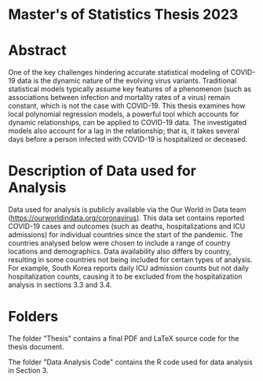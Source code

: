 # Master's of Statistics Thesis 2023

# Abstract

One of the key challenges hindering accurate statistical modeling of COVID-19 data is the dynamic nature
of the evolving virus variants. Traditional statistical models typically assume key features of a phenomenon
(such as associations between infection and mortality rates of a virus) remain constant, which is not the case
with COVID-19. This thesis examines how local polynomial regression models, a powerful tool which accounts
for dynamic relationships, can be applied to COVID-19 data. The investigated models also account for a lag
in the relationship; that is, it takes several days before a person infected with COVID-19 is hospitalized or
deceased.

# Description of Data used for Analysis

Data used for analysis is publicly available via the Our World in Data team (https://ourworldindata.org/coronavirus). This data set contains reported COVID-19 cases and outcomes (such as deaths, hospitalizations and ICU admissions) for individual countries since the start of the pandemic. The countries analysed below were chosen to include a range of country locations and demographics. Data availability also differs by country, resulting in some countries not being included for certain types of analysis. For example, South Korea reports daily ICU admission counts but not daily hospitalization counts, causing it to be excluded from the hospitalization analysis in sections 3.3 and 3.4. 

# Folders

The folder "Thesis" contains a final PDF and LaTeX source code for the thesis document.

The folder "Data Analysis Code" contains the R code used for data analysis in Section 3. 
